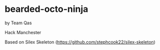 bearded-octo-ninja
==================
by Team Qas

Hack Manchester

Based on Silex Skeleton (https://github.com/stephcook22/silex-skeleton)
